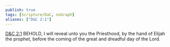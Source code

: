 ```yaml
---
publish: true
tags: [Scripture/DaC, noGraph]
aliases: ["D&C 2:1"]
---
```

[D&C 2:1](https://churchofjesuschrist.org/study/scriptures/dc-testament/dc/2?lang=eng&id=p1#p1) BEHOLD, I will reveal unto you the Priesthood, by the hand of Elijah the prophet, before the coming of the great and dreadful day of the Lord.
